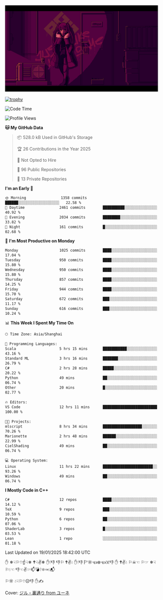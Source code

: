 ![](imgs/main.png)

[![trophy](https://github-profile-trophy.vercel.app/?username=NeilKleistGao&theme=dracula)](https://github.com/ryo-ma/github-profile-trophy)

<!--START_SECTION:waka-->
![Code Time](http://img.shields.io/badge/Code%20Time-1%2C583%20hrs%204%20mins-blue)

![Profile Views](http://img.shields.io/badge/Profile%20Views-1-blue)

**🐱 My GitHub Data** 

> 📦 528.0 kB Used in GitHub's Storage 
 > 
> 🏆 26 Contributions in the Year 2025
 > 
> 🚫 Not Opted to Hire
 > 
> 📜 96 Public Repositories 
 > 
> 🔑 13 Private Repositories 
 > 
**I'm an Early 🐤** 

```text
🌞 Morning                1358 commits        ██████░░░░░░░░░░░░░░░░░░░   22.58 % 
🌆 Daytime                2461 commits        ██████████░░░░░░░░░░░░░░░   40.92 % 
🌃 Evening                2034 commits        ████████░░░░░░░░░░░░░░░░░   33.82 % 
🌙 Night                  161 commits         █░░░░░░░░░░░░░░░░░░░░░░░░   02.68 % 
```
📅 **I'm Most Productive on Monday** 

```text
Monday                   1025 commits        ████░░░░░░░░░░░░░░░░░░░░░   17.04 % 
Tuesday                  950 commits         ████░░░░░░░░░░░░░░░░░░░░░   15.80 % 
Wednesday                950 commits         ████░░░░░░░░░░░░░░░░░░░░░   15.80 % 
Thursday                 857 commits         ████░░░░░░░░░░░░░░░░░░░░░   14.25 % 
Friday                   944 commits         ████░░░░░░░░░░░░░░░░░░░░░   15.70 % 
Saturday                 672 commits         ███░░░░░░░░░░░░░░░░░░░░░░   11.17 % 
Sunday                   616 commits         ███░░░░░░░░░░░░░░░░░░░░░░   10.24 % 
```


📊 **This Week I Spent My Time On** 

```text
🕑︎ Time Zone: Asia/Shanghai

💬 Programming Languages: 
Scala                    5 hrs 15 mins       ███████████░░░░░░░░░░░░░░   43.16 % 
Standard ML              3 hrs 16 mins       ███████░░░░░░░░░░░░░░░░░░   26.79 % 
C#                       2 hrs 28 mins       █████░░░░░░░░░░░░░░░░░░░░   20.22 % 
Python                   49 mins             ██░░░░░░░░░░░░░░░░░░░░░░░   06.74 % 
Other                    20 mins             █░░░░░░░░░░░░░░░░░░░░░░░░   02.77 % 

🔥 Editors: 
VS Code                  12 hrs 11 mins      █████████████████████████   100.00 % 

🐱‍💻 Projects: 
mlscript                 8 hrs 34 mins       ██████████████████░░░░░░░   70.26 % 
Marionette               2 hrs 48 mins       ██████░░░░░░░░░░░░░░░░░░░   22.99 % 
CielShading              49 mins             ██░░░░░░░░░░░░░░░░░░░░░░░   06.74 % 

💻 Operating System: 
Linux                    11 hrs 22 mins      ███████████████████████░░   93.26 % 
Windows                  49 mins             ██░░░░░░░░░░░░░░░░░░░░░░░   06.74 % 
```

**I Mostly Code in C++** 

```text
C#                       12 repos            ████░░░░░░░░░░░░░░░░░░░░░   14.12 % 
TeX                      9 repos             ███░░░░░░░░░░░░░░░░░░░░░░   10.59 % 
Python                   6 repos             ██░░░░░░░░░░░░░░░░░░░░░░░   07.06 % 
ShaderLab                3 repos             █░░░░░░░░░░░░░░░░░░░░░░░░   03.53 % 
Lean                     1 repo              ░░░░░░░░░░░░░░░░░░░░░░░░░   01.18 % 
```




 Last Updated on 19/01/2025 18:42:00 UTC
<!--END_SECTION:waka-->

✋ ❄☟⚐🕆☝☟❄ 🕈☟✌❄ ✋🕯👎 👎⚐ 🕈✌💧 ✋🕯👎 🏱☼☜❄☜☠👎 ✋ 🕈✌💧 ⚐☠☜ ⚐☞ ❄☟⚐💧☜ 👎☜✌☞📫💣🕆❄☜💧📬

⚐☼ 💧☟⚐🕆☹👎 ✋✍

Cover: [ジル・裏通り from ユーネ](https://www.pixiv.net/artworks/62127066)
